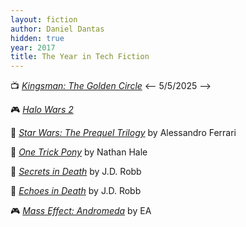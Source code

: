 ```yaml
---
layout: fiction
author: Daniel Dantas
hidden: true
year: 2017
title: The Year in Tech Fiction
---
```


📺 [_Kingsman: The Golden Circle_](https://en.wikipedia.org/wiki/Kingsman:_The_Golden_Circle) <-- 5/5/2025 -->

🎮 [_Halo Wars 2_](https://en.wikipedia.org/wiki/Halo_Wars_2) <!-- 1/10/2025 -->

📔 [_Star Wars: The Prequel Trilogy_](https://starwars.fandom.com/wiki/Star_Wars:_The_Prequel_Trilogy_%E2%80%93_A_Graphic_Novel) by Alessandro Ferrari <!-- 12/9/2024 -->

📔 [_One Trick Pony_](https://nhht.fandom.com/wiki/One_Trick_Pony) by Nathan Hale <!-- 12/8/2024 -->

📕 [_Secrets in Death_](https://jdrobb.com/2017/09/secrets-in-death/) by J.D. Robb <!-- 6/23/2023 -->

📕 [_Echoes in Death_](https://jdrobb.com/2017/02/echoes-in-death/) by J.D. Robb <!-- 6/23/2023 -->

🎮 [_Mass Effect: Andromeda_](https://en.wikipedia.org/wiki/Mass_Effect:_Andromeda) by EA <!-- 5/5/2023 -->

